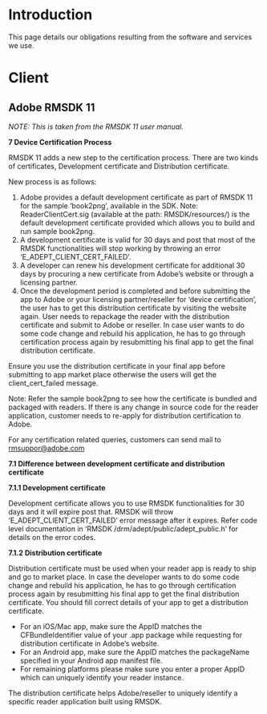 # Introduction

This page details our obligations resulting from the software and services we use.

# Client

## Adobe RMSDK 11

_NOTE: This is taken from the RMSDK 11 user manual._

**7 Device Certification Process**

RMSDK 11 adds a new step to the certification process. There are two kinds of certificates, Development certificate and Distribution certificate.

New process is as follows:

1. Adobe provides a default development certificate as part of RMSDK 11 for the sample ‘book2png’, available in the SDK.
Note: ReaderClientCert.sig (available at the path: RMSDK/resources/) is the default development certificate provided which allows you to build and run sample book2png.
2. A development certificate is valid for 30 days and post that most of the RMSDK functionalities will stop working by throwing an error ‘E_ADEPT_CLIENT_CERT_FAILED’.
3. A developer can renew his development certificate for additional 30 days by procuring a new certificate from Adobe’s website or through a licensing partner.
4. Once the development period is completed and before submitting the app to Adobe or your licensing partner/reseller for ‘device certification’, the user has to get this distribution certificate by visiting the website again. User needs to repackage the reader with the distribution certificate and submit to Adobe or reseller. In case user wants to do some code change and rebuild his application, he has to go through certification process again by resubmitting his final app to get the final distribution certificate.

Ensure you use the distribution certificate in your final app before submitting to app market place otherwise the users will get the client_cert_failed message.

Note: Refer the sample book2png to see how the certificate is bundled and packaged with readers.
If there is any change in source code for the reader application, customer needs to re-apply for distribution
certification to Adobe.

For any certification related queries, customers can send mail to rmsuppor@adobe.com

**7.1 Difference between development certificate and distribution certificate**

**7.1.1 Development certificate**

Development certificate allows you to use RMSDK functionalities for 30 days and it will expire post that. RMSDK will throw ‘E_ADEPT_CLIENT_CERT_FAILED’ error message after it expires. Refer code level documentation in ‘RMSDK /drm/adept/public/adept_public.h’ for details on the error codes.

**7.1.2 Distribution certificate**

Distribution certificate must be used when your reader app is ready to ship and go to market place. In case the developer wants to do some code change and rebuild his application, he has to go through certification process again by resubmitting his final app to get the final distribution certificate. You should fill correct details of your app to get a distribution certificate.

* For an iOS/Mac app, make sure the AppID matches the CFBundleIdentifier value of your .app package while requesting for distribution certificate in Adobe’s website.
* For an Android app, make sure the AppID matches the packageName specified in your Android app manifest file.
* For remaining platforms please make sure you enter a proper AppID which can uniquely identify your reader instance.

The distribution certificate helps Adobe/reseller to uniquely identify a specific reader application built using RMSDK.